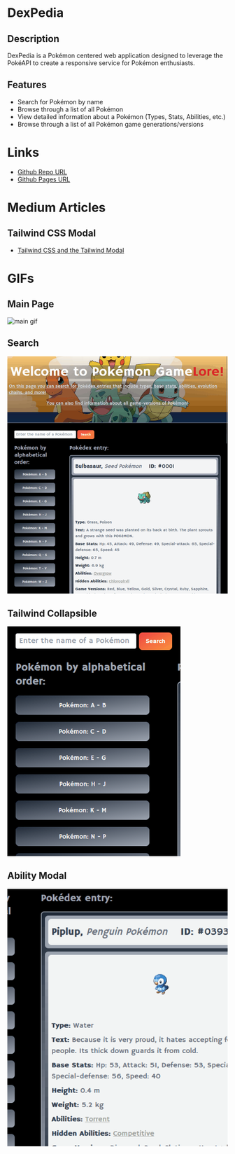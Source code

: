 # DexPedia

## Description
DexPedia is a Pokémon centered web application designed to leverage the PokéAPI to create a responsive service for Pokémon enthusiasts.

## Features
- Search for Pokémon by name
- Browse through a list of all Pokémon
- View detailed information about a Pokémon (Types, Stats, Abilities, etc.)
- Browse through a list of all Pokémon game generations/versions

# Links
- [Github Repo URL](https://github.com/josefalconGH/pokemon-game-lore)
- [Github Pages URL](https://josefalcongh.github.io/pokemon-game-lore)

# Medium Articles
## Tailwind CSS Modal
- [Tailwind CSS and the Tailwind Modal](https://medium.com/@jfalconMDM/tailwind-css-and-the-tailwind-modal-f7642e945134)

# GIFs
## Main Page
![main gif](./assets/images/gifs/Animation-00.gif)

## Search
![search gif](./assets/images/gifs/Animation-01.gif)

## Tailwind Collapsible
![collapsible gif](./assets/images/gifs/Animation-02.gif)

## Ability Modal
![ability modal gif](./assets/images/gifs/Animation-03.gif)